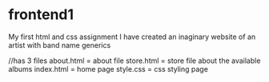 # frontend1
My first html and css assignment 
I have created an inaginary website of an artist
with band name generics 


//has 3 files 
about.html = about file 
store.html = store file about the available albums 
index.html = home page 
style.css = css styling page 

